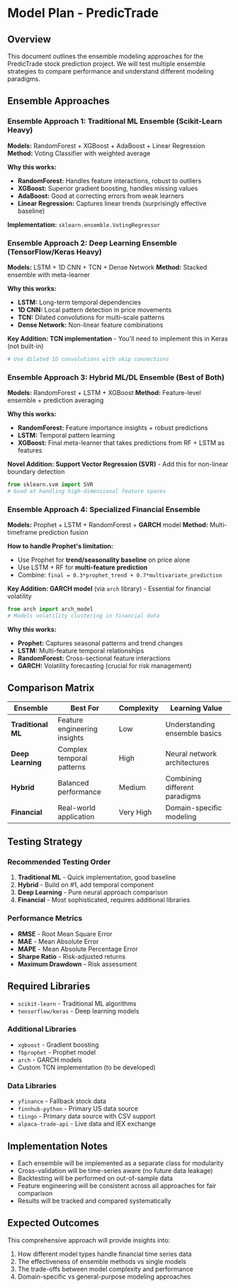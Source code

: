 # Model Plan - PredicTrade

## Overview

This document outlines the ensemble modeling approaches for the PredicTrade stock prediction project. We will test multiple ensemble strategies to compare performance and understand different modeling paradigms.

## Ensemble Approaches

### Ensemble Approach 1: Traditional ML Ensemble (Scikit-Learn Heavy)

**Models:** RandomForest + XGBoost + AdaBoost + Linear Regression
**Method:** Voting Classifier with weighted average

**Why this works:**

- **RandomForest:** Handles feature interactions, robust to outliers
- **XGBoost:** Superior gradient boosting, handles missing values
- **AdaBoost:** Good at correcting errors from weak learners
- **Linear Regression:** Captures linear trends (surprisingly effective baseline)

**Implementation:** `sklearn.ensemble.VotingRegressor`

### Ensemble Approach 2: Deep Learning Ensemble (TensorFlow/Keras Heavy)

**Models:** LSTM + 1D CNN + TCN + Dense Network
**Method:** Stacked ensemble with meta-learner

**Why this works:**

- **LSTM:** Long-term temporal dependencies
- **1D CNN:** Local pattern detection in price movements
- **TCN:** Dilated convolutions for multi-scale patterns
- **Dense Network:** Non-linear feature combinations

**Key Addition:** **TCN implementation** - You'll need to implement this in Keras (not built-in)

```python
# Use dilated 1D convolutions with skip connections
```

### Ensemble Approach 3: Hybrid ML/DL Ensemble (Best of Both)

**Models:** RandomForest + LSTM + XGBoost
**Method:** Feature-level ensemble + prediction averaging

**Why this works:**

- **RandomForest:** Feature importance insights + robust predictions
- **LSTM:** Temporal pattern learning
- **XGBoost:** Final meta-learner that takes predictions from RF + LSTM as features

**Novel Addition:** **Support Vector Regression (SVR)** - Add this for non-linear boundary detection

```python
from sklearn.svm import SVR
# Good at handling high-dimensional feature spaces
```

### Ensemble Approach 4: Specialized Financial Ensemble

**Models:** Prophet + LSTM + RandomForest + **GARCH** model
**Method:** Multi-timeframe prediction fusion

**How to handle Prophet's limitation:**

- Use Prophet for **trend/seasonality baseline** on price alone
- Use LSTM + RF for **multi-feature prediction**
- Combine: `final = 0.3*prophet_trend + 0.7*multivariate_prediction`

**Key Addition:** **GARCH model** (via `arch` library) - Essential for financial volatility

```python
from arch import arch_model
# Models volatility clustering in financial data
```

**Why this works:**

- **Prophet:** Captures seasonal patterns and trend changes
- **LSTM:** Multi-feature temporal relationships
- **RandomForest:** Cross-sectional feature interactions
- **GARCH:** Volatility forecasting (crucial for risk management)

## Comparison Matrix

| **Ensemble** | **Best For** | **Complexity** | **Learning Value** |
|--------------|--------------|----------------|-------------------|
| **Traditional ML** | Feature engineering insights | Low | Understanding ensemble basics |
| **Deep Learning** | Complex temporal patterns | High | Neural network architectures |
| **Hybrid** | Balanced performance | Medium | Combining different paradigms |
| **Financial** | Real-world application | Very High | Domain-specific modeling |

## Testing Strategy

### Recommended Testing Order

1. **Traditional ML** - Quick implementation, good baseline
2. **Hybrid** - Build on #1, add temporal component
3. **Deep Learning** - Pure neural approach comparison
4. **Financial** - Most sophisticated, requires additional libraries

### Performance Metrics

- **RMSE** - Root Mean Square Error
- **MAE** - Mean Absolute Error
- **MAPE** - Mean Absolute Percentage Error
- **Sharpe Ratio** - Risk-adjusted returns
- **Maximum Drawdown** - Risk assessment

## Required Libraries

- `scikit-learn` - Traditional ML algorithms
- `tensorflow/keras` - Deep learning models

### Additional Libraries

- `xgboost` - Gradient boosting
- `fbprophet` - Prophet model
- `arch` - GARCH models
- Custom TCN implementation (to be developed)

### Data Libraries

- `yfinance` - Fallback stock data
- `finnhub-python` - Primary US data source
- `tiingo` - Primary data source with CSV support
- `alpaca-trade-api` - Live data and IEX exchange

## Implementation Notes

- Each ensemble will be implemented as a separate class for modularity
- Cross-validation will be time-series aware (no future data leakage)
- Backtesting will be performed on out-of-sample data
- Feature engineering will be consistent across all approaches for fair comparison
- Results will be tracked and compared systematically

## Expected Outcomes

This comprehensive approach will provide insights into:

1. How different model types handle financial time series data
2. The effectiveness of ensemble methods vs single models
3. The trade-offs between model complexity and performance
4. Domain-specific vs general-purpose modeling approaches
